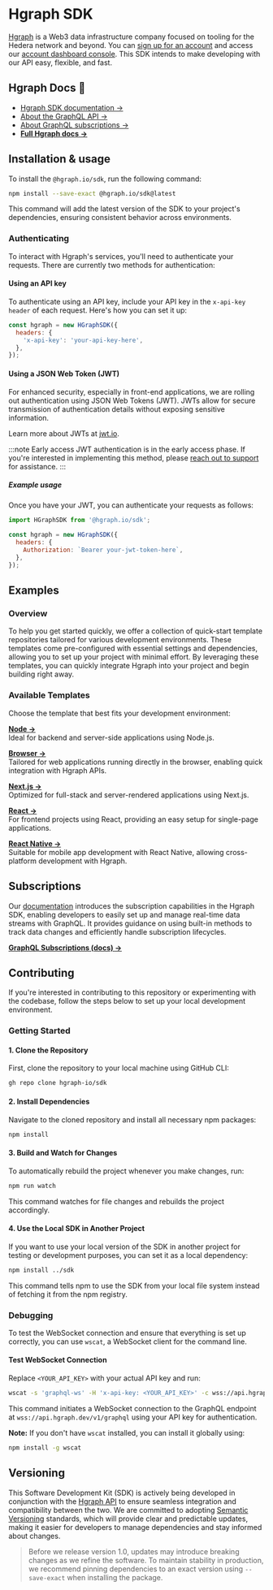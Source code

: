 # Hgraph SDK

[Hgraph](https://hgraph.io) is a Web3 data infrastructure company focused on tooling for the Hedera network and beyond. You can [sign up for an account](https://hgraph.com/pricing) and access our [account dashboard console](https://console.hgraph.io). This SDK intends to make developing with our API easy, flexible, and fast.

## Hgraph Docs 📖
- [Hgraph SDK documentation →](https://docs.hgraph.com/category/hgraph-sdk)
- [About the GraphQL API →](https://docs.hgraph.com/graphql-api/subscriptions)
- [About GraphQL subscriptions →](https://docs.hgraph.com/graphql-api/subscriptions)
- **[Full Hgraph docs →](https://docs.hgraph.com/)**

## Installation & usage

To install the `@hgraph.io/sdk`, run the following command:

```bash
npm install --save-exact @hgraph.io/sdk@latest
```

This command will add the latest version of the SDK to your project's dependencies, ensuring consistent behavior across environments.

### Authenticating

To interact with Hgraph's services, you'll need to authenticate your requests. There are currently two methods for authentication:

#### Using an API key

To authenticate using an API key, include your API key in the `x-api-key header` of each request. Here's how you can set it up:

```javascript
const hgraph = new HGraphSDK({
  headers: {
    'x-api-key': 'your-api-key-here',
  },
});
```

#### Using a JSON Web Token (JWT)

For enhanced security, especially in front-end applications, we are rolling out authentication using JSON Web Tokens (JWT). JWTs allow for secure transmission of authentication details without exposing sensitive information.

Learn more about JWTs at [jwt.io](https://jwt.io/).

:::note Early access
JWT authentication is in the early access phase. If you're interested in implementing this method, please [reach out to support](/support) for assistance.
:::

##### Example usage

Once you have your JWT, you can authenticate your requests as follows:

```javascript
import HGraphSDK from '@hgraph.io/sdk';

const hgraph = new HGraphSDK({
  headers: {
    Authorization: `Bearer your-jwt-token-here`,
  },
});
```
## Examples

### Overview

To help you get started quickly, we offer a collection of quick-start template repositories tailored for various development environments. These templates come pre-configured with essential settings and dependencies, allowing you to set up your project with minimal effort. By leveraging these templates, you can quickly integrate Hgraph into your project and begin building right away.

### Available Templates

Choose the template that best fits your development environment:

**[Node →](https://github.com/hgraph-io/nodejs-template)**  
Ideal for backend and server-side applications using Node.js.

**[Browser →](https://github.com/hgraph-io/browser-template)**  
Tailored for web applications running directly in the browser, enabling quick integration with Hgraph APIs.

**[Next.js →](https://github.com/hgraph-io/nextjs-template)**  
Optimized for full-stack and server-rendered applications using Next.js.

**[React →](https://github.com/hgraph-io/react-template)**  
For frontend projects using React, providing an easy setup for single-page applications.

**[React Native →](https://github.com/hgraph-io/react-native-template)**  
Suitable for mobile app development with React Native, allowing cross-platform development with Hgraph.

## Subscriptions

Our [documentation](https://docs.hgraph.com/graphql-api/subscriptions) introduces the subscription capabilities in the Hgraph SDK, enabling developers to easily set up and manage real-time data streams with GraphQL. It provides guidance on using built-in methods to track data changes and efficiently handle subscription lifecycles.

**[GraphQL Subscriptions (docs) →](https://docs.hgraph.com/graphql-api/subscriptions)** 

## Contributing

If you're interested in contributing to this repository or experimenting with the codebase, follow the steps below to set up your local development environment.

### Getting Started

#### 1. Clone the Repository

First, clone the repository to your local machine using GitHub CLI:

```bash
gh repo clone hgraph-io/sdk
```

#### 2. Install Dependencies

Navigate to the cloned repository and install all necessary npm packages:

```bash
npm install
```

#### 3. Build and Watch for Changes

To automatically rebuild the project whenever you make changes, run:

```bash
npm run watch
```

This command watches for file changes and rebuilds the project accordingly.

#### 4. Use the Local SDK in Another Project

If you want to use your local version of the SDK in another project for testing or development purposes, you can set it as a local dependency:

```bash
npm install ../sdk
```

This command tells npm to use the SDK from your local file system instead of fetching it from the npm registry.

### Debugging

To test the WebSocket connection and ensure that everything is set up correctly, you can use `wscat`, a WebSocket client for the command line.

#### Test WebSocket Connection

Replace `<YOUR_API_KEY>` with your actual API key and run:

```bash
wscat -s 'graphql-ws' -H 'x-api-key: <YOUR_API_KEY>' -c wss://api.hgraph.dev/v1/graphql
```

This command initiates a WebSocket connection to the GraphQL endpoint at `wss://api.hgraph.dev/v1/graphql` using your API key for authentication.

**Note:** If you don't have `wscat` installed, you can install it globally using:

```bash
npm install -g wscat
```

## Versioning

This Software Development Kit (SDK) is actively being developed in conjunction with the [Hgraph API](https://hgraph.com) to ensure seamless integration and compatibility between the two. We are committed to adopting [Semantic Versioning](https://semver.org) standards, which will provide clear and predictable updates, making it easier for developers to manage dependencies and stay informed about changes.

> Before we release version 1.0, updates may introduce breaking changes as we refine the software. To maintain stability in production, we recommend pinning dependencies to an exact version using `--save-exact` when installing the package.